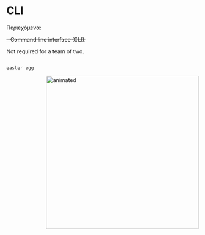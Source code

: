 # CLI 

Περιεχόμενα:

~~- Command line interface (CLI).~~

Not required for a team of two.

                                                                                            easter egg  
<img src="https://media4.giphy.com/media/Dk57URqjqjHjNGHeMV/giphy.gif?cid=ecf05e47d1n12q8sbvdpu1ls8phe0ogenq21ttis0jt09ptt&rid=giphy.gif&ct=g" align="right" width="400px" alt="animated"/>
